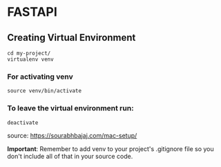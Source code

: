 # FASTAPI

## Creating Virtual Environment

```
cd my-project/
virtualenv venv
```

### For activating venv

```
source venv/bin/activate
```

### To leave the virtual environment run:

```
deactivate
```

source: https://sourabhbajaj.com/mac-setup/

**Important**: Remember to add venv to your project's .gitignore file so you don't include all of that in your source code.
